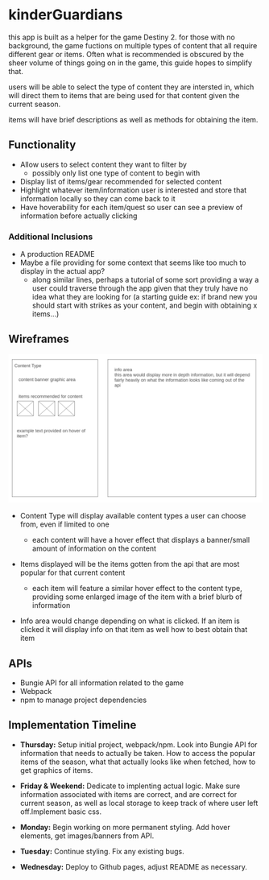# kinderGuardians

this app is built as a helper for the game Destiny 2.
for those with no background, the game fuctions on multiple types of content that all require different gear or items. Often what is recommended is obscured by the sheer volume of things going on in the game, this guide hopes to simplify that.

users will be able to select the type of content they are intersted in, which will direct them to items that are being used for that content given the current season.

items will have brief descriptions as well as methods for obtaining the item.

## Functionality

- Allow users to select content they want to filter by
  - possibly only list one type of content to begin with
- Display list of items/gear recommended for selected content
- Highlight whatever item/information user is interested and store that information locally so they can come back to it
- Have hoverability for each item/quest so user can see a preview of information before actually clicking

### Additional Inclusions

- A production README
- Maybe a file providing for some context that seems like too much to display in the actual app?
  - along similar lines, perhaps a tutorial of some sort providing a way a user could traverse through the app given that they truly have no idea what they are looking for (a starting guide ex: if brand new you should start with strikes as your content, and begin with obtaining x items...)

## Wireframes

![concept for app](./assets/Homepage.png)

- Content Type will display available content types a user can choose from, even if limited to one

  - each content will have a hover effect that displays a banner/small amount of information on the content

- Items displayed will be the items gotten from the api that are most popular for that current content

  - each item will feature a similar hover effect to the content type, providing some enlarged image of the item with a brief blurb of information

- Info area would change depending on what is clicked. If an item is clicked it will display info on that item as well how to best obtain that item

## APIs

- Bungie API for all information related to the game
- Webpack
- npm to manage project dependencies

## Implementation Timeline

- **Thursday:** Setup initial project, webpack/npm. Look into Bungie API for information that needs to actually be taken. How to access the popular items of the season, what that actually looks like when fetched, how to get graphics of items.

- **Friday & Weekend:** Dedicate to implenting actual logic. Make sure information associated with items are correct, and are correct for current season, as well as local storage to keep track of where user left off.Implement basic css.

- **Monday:** Begin working on more permanent styling. Add hover elements, get images/banners from API.

- **Tuesday:** Continue styling. Fix any existing bugs.

- **Wednesday:** Deploy to Github pages, adjust README as necessary.
